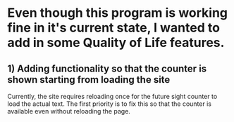 # Even though this program is working fine in it's current state, I wanted to add in some Quality of Life features.

## 1) Adding functionality so that the counter is shown starting from loading the site

Currently, the site requires reloading once for the future sight counter to load the actual text. The first priority is to fix this so that the counter is available even without reloading the page.
